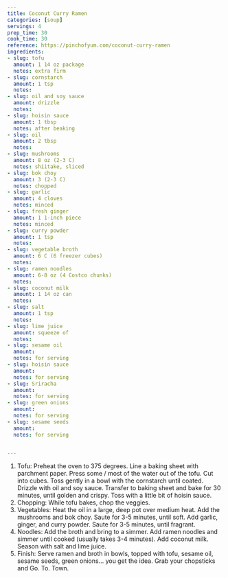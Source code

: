 ```yaml
---
title: Coconut Curry Ramen
categories: [soup]
servings: 4
prep_time: 30
cook_time: 30
reference: https://pinchofyum.com/coconut-curry-ramen
ingredients:
- slug: tofu
  amount: 1 14 oz package
  notes: extra firm
- slug: cornstarch
  amount: 1 tsp
  notes:
- slug: oil and soy sauce
  amount: drizzle
  notes:
- slug: hoisin sauce
  amount: 1 tbsp
  notes: after beaking
- slug: oil
  amount: 2 tbsp
  notes:
- slug: mushrooms
  amount: 8 oz (2-3 C)
  notes: shiitake, sliced
- slug: bok choy
  amount: 3 (2-3 C)
  notes: chopped
- slug: garlic
  amount: 4 cloves
  notes: minced
- slug: fresh ginger
  amount: 1 1-inch piece
  notes: minced
- slug: curry powder
  amount: 1 tsp
  notes:
- slug: vegetable broth
  amount: 6 C (6 freezer cubes)
  notes:
- slug: ramen noodles
  amount: 6-8 oz (4 Costco chunks)
  notes:
- slug: coconut milk
  amount: 1 14 oz can
  notes:
- slug: salt
  amount: 1 tsp
  notes:
- slug: lime juice
  amount: squeeze of
  notes:
- slug: sesame oil
  amount:
  notes: for serving
- slug: hoisin sauce
  amount:
  notes: for serving
- slug: Sriracha
  amount:
  notes: for serving
- slug: green onions
  amount:
  notes: for serving
- slug: sesame seeds
  amount:
  notes: for serving


---
```


1. Tofu: Preheat the oven to 375 degrees. Line a baking sheet with parchment paper. Press some / most of the water out of the tofu. Cut into cubes. Toss gently in a bowl with the cornstarch until coated. Drizzle with oil and soy sauce. Transfer to baking sheet and bake for 30 minutes, until golden and crispy. Toss with a little bit of hoisin sauce.
2. Chopping: While tofu bakes, chop the veggies.
3. Vegetables: Heat the oil in a large, deep pot over medium heat. Add the mushrooms and bok choy. Saute for 3-5 minutes, until soft. Add garlic, ginger, and curry powder. Saute for 3-5 minutes, until fragrant.
4. Noodles: Add the broth and bring to a simmer. Add ramen noodles and simmer until cooked (usually takes 3-4 minutes). Add coconut milk. Season with salt and lime juice.
5. Finish: Serve ramen and broth in bowls, topped with tofu, sesame oil, sesame seeds, green onions… you get the idea. Grab your chopsticks and Go. To. Town.



